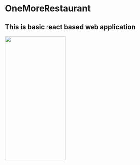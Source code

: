 # OneMoreRestaurant
## This is basic react based web application

<p float="left">
  
<img src="https://user-images.githubusercontent.com/82259446/135482794-a84e840f-e1be-40be-a975-d67ff6d3c8a3.gif"  width="195" height="400" />
</p>
